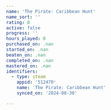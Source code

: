 ```yaml
---
name: 'The Pirate: Caribbean Hunt'
name_sort: ''
rating: 0
active: false
progress: ''
hours_played: 0
purchased_on: .nan
started_on: .nan
beaten_on: .nan
completed_on: .nan
mastered_on: .nan
identifiers:
  - type: steam
    appid: '512470'
    name: 'The Pirate: Caribbean Hunt'
    synced_on: '2024-08-30'

---
```

